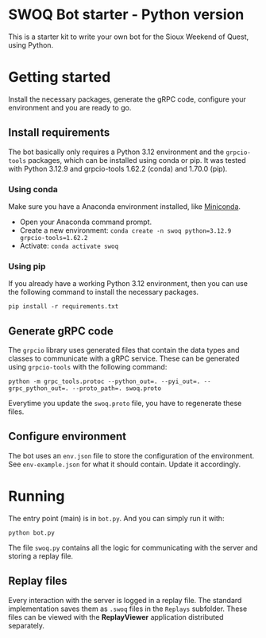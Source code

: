 # SWOQ Bot starter - Python version

This is a starter kit to write your own bot for the Sioux Weekend of Quest, using Python.

# Getting started

Install the necessary packages, generate the gRPC code, configure your environment and you are ready to go.

## Install requirements

The bot basically only requires a Python 3.12 environment and the `grpcio-tools` packages, which can be installed using conda or pip. It was tested with Python 3.12.9 and grpcio-tools 1.62.2 (conda) and 1.70.0 (pip).

### Using conda

Make sure you have a Anaconda environment installed, like [Miniconda](https://www.anaconda.com/docs/getting-started/miniconda/main).

- Open your Anaconda command prompt.
- Create a new environment: `conda create -n swoq python=3.12.9 grpcio-tools=1.62.2`
- Activate: `conda activate swoq`

### Using pip

If you already have a working Python 3.12 environment, then you can use the following command to install the necessary packages.

    pip install -r requirements.txt

## Generate gRPC code

The `grpcio` library uses generated files that contain the data types and classes to communicate with a gRPC service. These can be generated using `grpcio-tools` with the following command:

    python -m grpc_tools.protoc --python_out=. --pyi_out=. --grpc_python_out=. --proto_path=. swoq.proto

Everytime you update the `swoq.proto` file, you have to regenerate these files.

## Configure environment

The bot uses an `env.json` file to store the configuration of the environment. See `env-example.json` for what it should contain. Update it accordingly.

# Running

The entry point (main) is in `bot.py`. And you can simply run it with:

    python bot.py

The file `swoq.py` contains all the logic for communicating with the server and storing a replay file.

## Replay files

Every interaction with the server is logged in a replay file. The standard implementation saves them as `.swoq` files in the `Replays` subfolder. These files can be viewed with the **ReplayViewer** application distributed separately.
